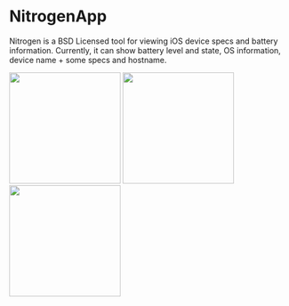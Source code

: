 # NitrogenApp

Nitrogen is a BSD Licensed tool for viewing iOS device specs and battery information.
Currently, it can show battery level and state, OS information, device name + some specs and hostname.
<p float="left">
  <img src="https://user-images.githubusercontent.com/54189319/137585092-0e93b77f-44c0-4787-a538-515b729021d2.png" width="200">
  <img src="https://user-images.githubusercontent.com/54189319/137585070-6d505cfa-bfad-434e-83dd-bae2c3caad6a.png" width="200">
  <img src="https://user-images.githubusercontent.com/54189319/137585404-d2d43a5a-74e8-47de-9e6c-debceeec673b.png" width="200">
</p>
